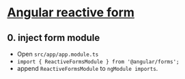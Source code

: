 # [Angular reactive form](https://angular.io/guide/reactive-forms)

## 0. inject form module

-   Open `src/app/app.module.ts`
-   `import { ReactiveFormsModule } from '@angular/forms';`
-   append `ReactiveFormsModule` to `ngModule imports`.
